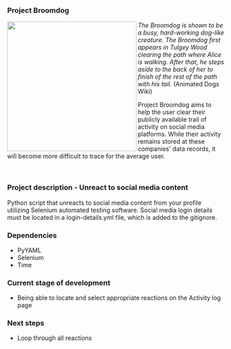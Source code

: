 ### Project Broomdog

<img align="left" src="https://github.com/user-attachments/assets/72095dbf-7c98-418d-9ff7-6672e72e59b9" width="300" />

*The Broomdog is shown to be a busy, hard-working dog-like creature. The Broomdog first appears in Tulgey Wood clearing the path where Alice is walking. After that, he steps aside to the back of her to finish of the rest of the path with his tail.* (Animated Dogs Wiki)

Project Broomdog aims to help the user clear their publicly available trail of activity on social media platforms. While their activity remains stored at these companies' data records, it will become more difficult to trace for the average user.

<br clear="left"/>

### Project description - Unreact to social media content
Python script that unreacts to social media content from your profile utilizing Selenium automated testing software. Social media login details must be located in a login-details.yml file, which is added to the gitignore.

### Dependencies
- PyYAML
- Selenium
- Time

### Current stage of development
- Being able to locate and select appropriate reactions on the Activity log page

### Next steps
- Loop through all reactions
